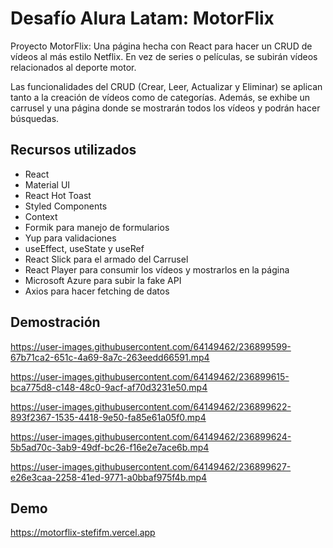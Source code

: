 # Desafío Alura Latam: MotorFlix

Proyecto MotorFlix: Una página hecha con React para hacer un CRUD de vídeos al más estilo Netflix. En vez de series o películas, se subirán vídeos relacionados al deporte motor.

Las funcionalidades del CRUD (Crear, Leer, Actualizar y Eliminar) se aplican tanto a la creación de vídeos como de categorías. Además, se exhibe un carrusel y una página donde se mostrarán todos los vídeos y podrán hacer búsquedas. 

## Recursos utilizados

- React
- Material UI
- React Hot Toast
- Styled Components
- Context
- Formik para manejo de formularios
- Yup para validaciones
- useEffect, useState y useRef
- React Slick para el armado del Carrusel
- React Player para consumir los vídeos y mostrarlos en la página
- Microsoft Azure para subir la fake API
- Axios para hacer fetching de datos

## Demostración

https://user-images.githubusercontent.com/64149462/236899599-67b71ca2-651c-4a69-8a7c-263eedd66591.mp4

https://user-images.githubusercontent.com/64149462/236899615-bca775d8-c148-48c0-9acf-af70d3231e50.mp4

https://user-images.githubusercontent.com/64149462/236899622-893f2367-1535-4418-9e50-fa85e61a05f0.mp4

https://user-images.githubusercontent.com/64149462/236899624-5b5ad70c-3ab9-49df-bc26-f16e2e7ace6b.mp4

https://user-images.githubusercontent.com/64149462/236899627-e26e3caa-2258-41ed-9771-a0bbaf975f4b.mp4

## Demo
https://motorflix-stefifm.vercel.app
